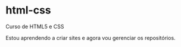 # html-css
 Curso de HTML5 e CSS

 Estou aprendendo a criar sites e agora vou gerenciar os repositórios.
